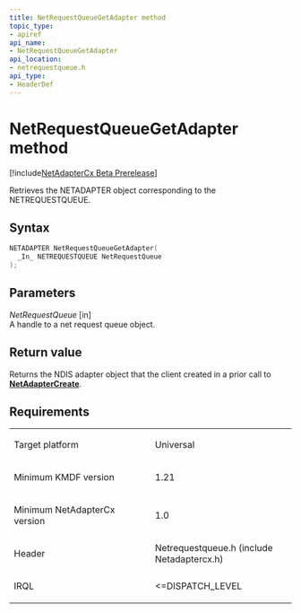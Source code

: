 ```yaml
---
title: NetRequestQueueGetAdapter method
topic_type:
- apiref
api_name:
- NetRequestQueueGetAdapter
api_location:
- netrequestqueue.h
api_type:
- HeaderDef
---
```


# NetRequestQueueGetAdapter method

[!include[NetAdapterCx Beta Prerelease](../netcx-beta-prerelease.md)]

Retrieves the NETADAPTER object corresponding to the NETREQUESTQUEUE.

Syntax
------

```cpp
NETADAPTER NetRequestQueueGetAdapter(
  _In_ NETREQUESTQUEUE NetRequestQueue
);
```

Parameters
----------

*NetRequestQueue* [in]  
A handle to a net request queue object.

Return value
------------

Returns the NDIS adapter object that the client created in a prior call to [**NetAdapterCreate**](netadaptercreate.md).

Requirements
------------

<table>
<colgroup>
<col width="50%" />
<col width="50%" />
</colgroup>
<tbody>
<tr class="odd">
<td align="left"><p>Target platform</p></td>
<td align="left">Universal</td>
</tr>
<tr class="even">
<td align="left"><p>Minimum KMDF version</p></td>
<td align="left"><p>1.21</p></td>
</tr>
<tr class="odd">
<td align="left"><p>Minimum NetAdapterCx version</p></td>
<td align="left"><p>1.0</p></td>
</tr>
<tr class="even">
<td align="left"><p>Header</p></td>
<td align="left">Netrequestqueue.h (include Netadaptercx.h)</td>
</tr>
<tr class="odd">
<td align="left"><p>IRQL</p></td>
<td align="left"><p>&lt;=DISPATCH_LEVEL</p></td>
</tr>
</tbody>
</table>

 

 





